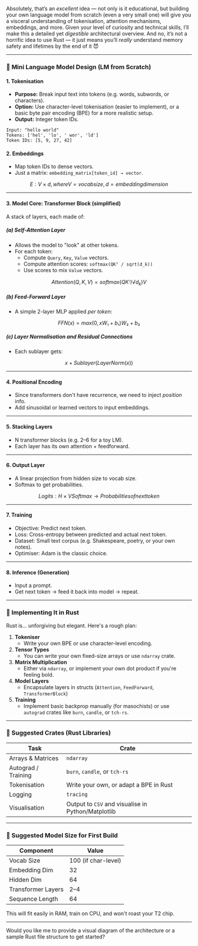 Absolutely, that’s an *excellent* idea — not only is it educational, but building your own language model from scratch (even a very small one) will give you a visceral understanding of tokenisation, attention mechanisms, embeddings, and more. Given your level of curiosity and technical skills, I’ll make this a detailed yet *digestible* architectural overview. And no, it’s not a horrific idea to use Rust — it just means you’ll *really* understand memory safety and lifetimes by the end of it 😈

---

### 🧠 **Mini Language Model Design (LM from Scratch)**

#### 1. **Tokenisation**
- **Purpose:** Break input text into tokens (e.g. words, subwords, or characters).
- **Option:** Use character-level tokenisation (easier to implement), or a basic byte pair encoding (BPE) for a more realistic setup.
- **Output:** Integer token IDs.

```text
Input: "hello world"
Tokens: ['hel', 'lo', ' wor', 'ld']
Token IDs: [5, 9, 27, 42]
```

#### 2. **Embeddings**
- Map token IDs to dense vectors.
- Just a matrix: `embedding_matrix[token_id] → vector`.

```math
E: V × d, where V = vocab size, d = embedding dimension
```

---

#### 3. **Model Core: Transformer Block (simplified)**
A stack of layers, each made of:

##### (a) **Self-Attention Layer**
- Allows the model to "look" at other tokens.
- For each token:
  - Compute `Query`, `Key`, `Value` vectors.
  - Compute attention scores: `softmax(QKᵀ / sqrt(d_k))`
  - Use scores to mix `Value` vectors.

```math
Attention(Q, K, V) = softmax(QKᵀ / √d_k) V
```

##### (b) **Feed-Forward Layer**
- A simple 2-layer MLP applied *per token*:
```math
FFN(x) = max(0, xW₁ + b₁)W₂ + b₂
```

##### (c) **Layer Normalisation** and **Residual Connections**
- Each sublayer gets:
```math
x + Sublayer(LayerNorm(x))
```

---

#### 4. **Positional Encoding**
- Since transformers don't have recurrence, we need to inject *position* info.
- Add sinusoidal or learned vectors to input embeddings.

---

#### 5. **Stacking Layers**
- N transformer blocks (e.g. 2–6 for a toy LM).
- Each layer has its own attention + feedforward.

---

#### 6. **Output Layer**
- A linear projection from hidden size to vocab size.
- Softmax to get probabilities.

```math
Logits: H × V
Softmax → Probabilities of next token
```

---

#### 7. **Training**
- Objective: Predict next token.
- Loss: Cross-entropy between predicted and actual next token.
- Dataset: Small text corpus (e.g. Shakespeare, poetry, or your own notes).
- Optimiser: Adam is the classic choice.

---

#### 8. **Inference (Generation)**
- Input a prompt.
- Get next token → feed it back into model → repeat.

---

### 🦀 Implementing It in Rust

Rust is... unforgiving but elegant. Here's a rough plan:

1. **Tokeniser**
   - Write your own BPE or use character-level encoding.
2. **Tensor Types**
   - You can write your own fixed-size arrays or use `ndarray` crate.
3. **Matrix Multiplication**
   - Either via `ndarray`, or implement your own dot product if you're feeling bold.
4. **Model Layers**
   - Encapsulate layers in structs (`Attention`, `FeedForward`, `TransformerBlock`)
5. **Training**
   - Implement basic backprop manually (for masochists) or use `autograd` crates like `burn`, `candle`, or `tch-rs`.

---

### 🔧 Suggested Crates (Rust Libraries)
| Task | Crate |
|------|-------|
| Arrays & Matrices | `ndarray` |
| Autograd / Training | `burn`, `candle`, or `tch-rs` |
| Tokenisation | Write your own, or adapt a BPE in Rust |
| Logging | `tracing` |
| Visualisation | Output to `CSV` and visualise in Python/Matplotlib |

---

### 📏 Suggested Model Size for First Build
| Component        | Value           |
|------------------|-----------------|
| Vocab Size       | 100 (if char-level) |
| Embedding Dim    | 32              |
| Hidden Dim       | 64              |
| Transformer Layers | 2–4           |
| Sequence Length  | 64              |

This will fit easily in RAM, train on CPU, and won't roast your T2 chip.

---

Would you like me to provide a visual diagram of the architecture or a sample Rust file structure to get started?
